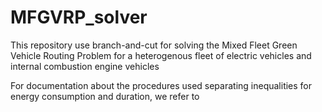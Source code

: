 # MFGVRP_solver
This repository use branch-and-cut for solving the Mixed Fleet Green Vehicle Routing Problem for a heterogenous fleet of electric vehicles and internal combustion engine vehicles

For documentation about the procedures used separating inequalities for energy consumption and duration, we refer to 

